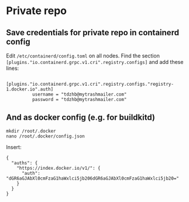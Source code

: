 # Private repo


## Save credentials for private repo in containerd config
Edit `/etc/containerd/config.toml` on all nodes.
Find the section `[plugins."io.containerd.grpc.v1.cri".registry.configs]` and add these lines:
```
        [plugins."io.containerd.grpc.v1.cri".registry.configs."registry-1.docker.io".auth]
          username = "tdzhb@mytrashmailer.com"
          password = "tdzhb@mytrashmailer.com"
```


## And as docker config (e.g. for buildkitd)
```
mkdir /root/.docker
nano /root/.docker/config.json
```
Insert:
```
{
  "auths": {
    "https://index.docker.io/v1/": {
      "auth": "dGR6aGJAbXl0cmFzaG1haWxlci5jb206dGR6aGJAbXl0cmFzaG1haWxlci5jb20="
    }
  }
}
```
